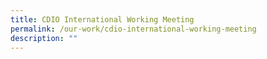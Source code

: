 ```yaml
---
title: CDIO International Working Meeting
permalink: /our-work/cdio-international-working-meeting
description: ""
---
```

